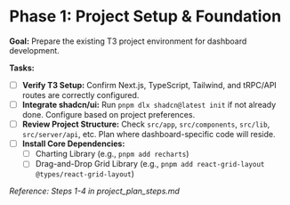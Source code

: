 # Phase 1: Project Setup & Foundation

**Goal:** Prepare the existing T3 project environment for dashboard development.

**Tasks:**

*   [ ] **Verify T3 Setup:** Confirm Next.js, TypeScript, Tailwind, and tRPC/API routes are correctly configured.
*   [ ] **Integrate shadcn/ui:** Run `pnpm dlx shadcn@latest init` if not already done. Configure based on project preferences.
*   [ ] **Review Project Structure:** Check `src/app`, `src/components`, `src/lib`, `src/server/api`, etc. Plan where dashboard-specific code will reside.
*   [ ] **Install Core Dependencies:**
    *   [ ] Charting Library (e.g., `pnpm add recharts`)
    *   [ ] Drag-and-Drop Grid Library (e.g., `pnpm add react-grid-layout @types/react-grid-layout`)

*Reference: Steps 1-4 in project_plan_steps.md* 